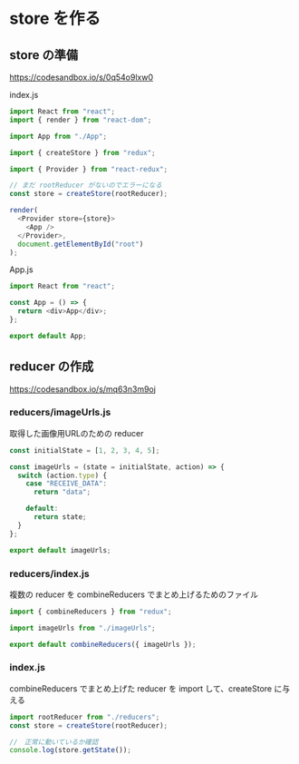 # store を作る

## store の準備

https://codesandbox.io/s/0q54o9lxw0

index.js

```js
import React from "react";
import { render } from "react-dom";

import App from "./App";

import { createStore } from "redux";

import { Provider } from "react-redux";

// まだ rootReducer がないのでエラーになる
const store = createStore(rootReducer);

render(
  <Provider store={store}>
    <App />
  </Provider>,
  document.getElementById("root")
);
```

App.js
```js
import React from "react";

const App = () => {
  return <div>App</div>;
};

export default App;
```

## reducer の作成
https://codesandbox.io/s/mq63n3m9oj

### reducers/imageUrls.js

取得した画像用URLのための reducer

```js
const initialState = [1, 2, 3, 4, 5];

const imageUrls = (state = initialState, action) => {
  switch (action.type) {
    case "RECEIVE_DATA":
      return "data";

    default:
      return state;
  }
};

export default imageUrls;
```

### reducers/index.js

複数の reducer を combineReducers でまとめ上げるためのファイル

```js
import { combineReducers } from "redux";

import imageUrls from "./imageUrls";

export default combineReducers({ imageUrls });

```

### index.js

combineReducers でまとめ上げた reducer を import して、createStore に与える

```js
import rootReducer from "./reducers";
const store = createStore(rootReducer);

//　正常に動いているか確認
console.log(store.getState());
```